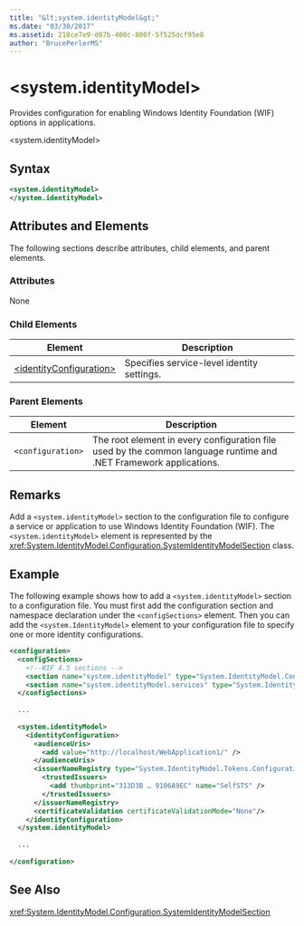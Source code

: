 ```yaml
---
title: "&lt;system.identityModel&gt;"
ms.date: "03/30/2017"
ms.assetid: 210ce7e9-d07b-400c-800f-5f525dcf95e8
author: "BrucePerlerMS"
---
```

# &lt;system.identityModel&gt;
Provides configuration for enabling Windows Identity Foundation (WIF) options in applications.  
  
 \<system.identityModel>  
  
## Syntax  
  
```xml  
<system.identityModel>  
</system.identityModel>  
```  
  
## Attributes and Elements  
 The following sections describe attributes, child elements, and parent elements.  
  
### Attributes  
 None  
  
### Child Elements  
  
|Element|Description|  
|-------------|-----------------|  
|[\<identityConfiguration>](../../../../../docs/framework/configure-apps/file-schema/windows-identity-foundation/identityconfiguration.md)|Specifies service-level identity settings.|  
  
### Parent Elements  
  
|Element|Description|  
|-------------|-----------------|  
|`<configuration>`|The root element in every configuration file used by the common language runtime and .NET Framework applications.|  
  
## Remarks  
 Add a `<system.identityModel>` section to the configuration file to configure a service or application to use Windows Identity Foundation (WIF). The `<system.identityModel>` element is represented by the <xref:System.IdentityModel.Configuration.SystemIdentityModelSection> class.  
  
## Example  
 The following example shows how to add a `<system.identityModel>` section to a configuration file. You must first add the configuration section and namespace declaration under the `<configSections>` element. Then you can add the `<system.IdentityModel>` element to your configuration file to specify one or more identity configurations.  
  
```xml  
<configuration>  
  <configSections>  
    <!--WIF 4.5 sections -->  
    <section name="system.identityModel" type="System.IdentityModel.Configuration.SystemIdentityModelSection, System.IdentityModel, Version=4.0.0.0, Culture=neutral, PublicKeyToken=B77A5C561934E089"/>  
    <section name="system.identityModel.services" type="System.IdentityModel.Services.Configuration.SystemIdentityModelServicesSection, System.IdentityModel.Services, Version=4.0.0.0, Culture=neutral, PublicKeyToken=B77A5C561934E089"/>  
  </configSections>  
  
  ...  
  
  <system.identityModel>  
    <identityConfiguration>  
      <audienceUris>  
        <add value="http://localhost/WebApplication1/" />  
      </audienceUris>  
      <issuerNameRegistry type="System.IdentityModel.Tokens.ConfigurationBasedIssuerNameRegistry, System.IdentityModel, Version=4.0.0.0, Culture=neutral, PublicKeyToken=B77A5C561934E089">  
        <trustedIssuers>  
          <add thumbprint="313D3B … 9106A9EC" name="SelfSTS" />  
        </trustedIssuers>  
      </issuerNameRegistry>  
      <certificateValidation certificateValidationMode="None"/>  
    </identityConfiguration>  
  </system.identityModel>  
  
  ...  
  
</configuration>  
```  
  
## See Also  
 <xref:System.IdentityModel.Configuration.SystemIdentityModelSection>

